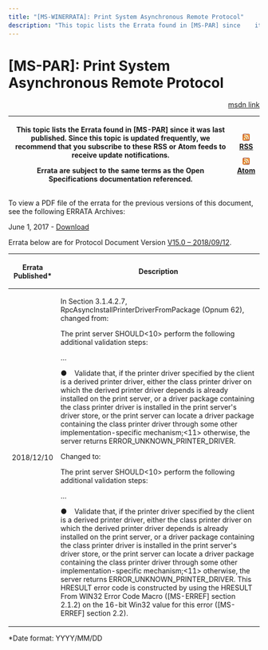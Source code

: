 ```yaml
---
title: "[MS-WINERRATA]: Print System Asynchronous Remote Protocol"
description: "This topic lists the Errata found in [MS-PAR] since    it was last published. Since this topic is updated frequently, we recommend    that you"
---
```


# [MS-PAR]: Print System Asynchronous Remote Protocol

<p align="right"><a href="https://msdn.microsoft.com/en-us/library/8f7f93d1-4527-4945-9e14-437f90e22149">msdn link</a></p>
<p> </p>

<table>
 <thead>
  <tr>
   <th>
   <p>This topic lists the Errata found in [MS-PAR] since
   it was last published. Since this topic is updated frequently, we recommend
   that you subscribe to these RSS or Atom feeds to receive update notifications.</p>
   <p>Errata are subject to the same terms as the
   Open Specifications documentation referenced.</p>
   </th>
   <th>
   <p><img id="Picture 310" src="MS-WINERRATA_files/image002.png"><span><a href="http://blogs.msdn.com/b/protocol_content_errata/rss.aspx">RSS</a></span>
   </p>
   <p><img id="Picture 309" src="MS-WINERRATA_files/image002.png"><span><a href="http://blogs.msdn.com/b/protocol_content_errata/atom.aspx">Atom</a></span>
   </p>
   <p> </p>
   </th>
  </tr>
 </thead>
</table>

<p>To view a PDF file of the errata for the previous versions
of this document, see the following ERRATA Archives:</p>

<p>June 1, 2017 - <span><a href="https://winprotocoldoc.blob.core.windows.net/productionwindowsarchives/MS-WINERRATA/%5bMS-WINERRATA%5d-170601.pdf">Download</a></span></p>

<p>Errata below are for Protocol Document Version <span><a href="https://msdn.microsoft.com/en-us/library/cc238080.aspx">V15.0 –
2018/09/12</a></span>.</p>

<table><thead>
  <tr>
   <th>
   <p>Errata Published*</p>
   </th>
   <th>
   <p>Description</p>
   </th>
  </tr>
 </thead><tbody><tr>
  <td>
  <p>2018/12/10</p>
  </td>
  <td>
  <p>In Section 3.1.4.2.7,
  RpcAsyncInstallPrinterDriverFromPackage (Opnum 62), changed from:</p>
  <p> </p>
  <p>The print server SHOULD&lt;10&gt; perform the
  following additional validation steps:</p>
  <p>…</p>
  <p>&#9679;    Validate that, if the printer driver
  specified by the client is a derived printer driver, either the class printer
  driver on which the derived printer driver depends is already installed on
  the print server, or a driver package containing the class printer driver is
  installed in the print server's driver store, or the print server can locate
  a driver package containing the class printer driver through some other
  implementation-specific mechanism;&lt;11&gt; otherwise, the server returns
  ERROR_UNKNOWN_PRINTER_DRIVER.</p>
  <p> </p>
  <p>Changed to:</p>
  <p> </p>
  <p>The print server SHOULD&lt;10&gt; perform the
  following additional validation steps:</p>
  <p>…</p>
  <p>&#9679;    Validate that, if the printer driver specified
  by the client is a derived printer driver, either the class printer driver on
  which the derived printer driver depends is already installed on the print
  server, or a driver package containing the class printer driver is installed
  in the print server's driver store, or the print server can locate a driver
  package containing the class printer driver through some other
  implementation-specific mechanism;&lt;11&gt; otherwise, the server returns
  ERROR_UNKNOWN_PRINTER_DRIVER. This HRESULT error code is constructed by using
  the HRESULT From WIN32 Error Code Macro ([MS-ERREF] section 2.1.2) on the
  16-bit Win32 value for this error ([MS-ERREF] section 2.2).</p>
  <p> </p>
  </td>
 </tr></tbody></table>

<p>*Date format: YYYY/MM/DD</p>


                